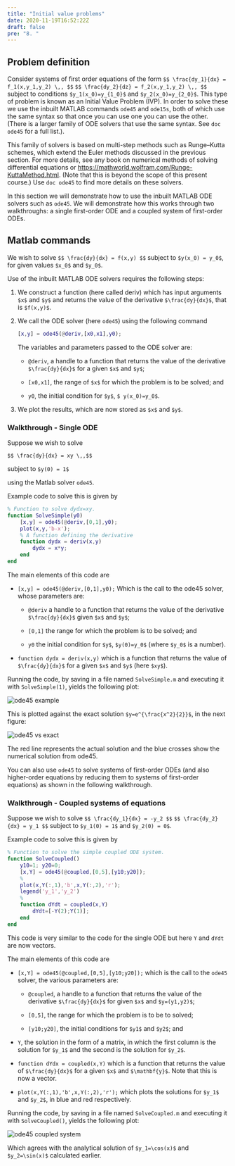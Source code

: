 ```yaml
---
title: "Initial value problems"
date: 2020-11-19T16:52:22Z
draft: false
pre: "8. "
---
```



## Problem definition

Consider systems of first order equations of the form
`$$ \frac{dy_1}{dx} = f_1(x,y_1,y_2) \,, $$`
`$$ \frac{dy_2}{dz} = f_2(x,y_1,y_2) \,, $$`
subject to conditions `$y_1(x_0)=y_{1_0}$` and `$y_2(x_0)=y_{2_0}$`.
This type of problem is known as an Initial Value Problem (IVP).
In order to solve these we use the inbuilt MATLAB commands `ode45` and `ode15s`, both of which use the same syntax so that once you can use one you can use the other.
(There is a larger family of ODE solvers that use the same syntax. See `doc ode45` for a full list.).

This family of solvers is based on multi-step methods such as Runge–Kutta schemes, which extend the Euler methods discussed in the previous section.
For more details, see any book on numerical methods of solving differential equations or https://mathworld.wolfram.com/Runge-KuttaMethod.html.
(Note that this is beyond the scope of this present course.)
Use `doc ode45` to find more details on these solvers.

In this section we will demonstrate how to use the inbuilt MATLAB ODE solvers such as `ode45`.
We will demonstrate how this works through two walkthroughs: a single first-order ODE and a coupled system of first-order ODEs.


## Matlab commands

We wish to solve
`$$ \frac{dy}{dx} = f(x,y) $$`
subject to `$y(x_0) = y_0$`, for given values `$x_0$` and `$y_0$`.

Use of the inbuilt MATLAB ODE solvers requires the following steps:

1. We construct a function (here called deriv) which has input arguments `$x$` and `$y$` and returns the value of the derivative `$\frac{dy}{dx}$`, that is `$f(x,y)$`.

2. We call the ODE solver (here `ode45`) using the following command

    ```matlab
    [x,y] = ode45(@deriv,[x0,x1],y0);
    ```

    The variables and parameters passed to the ODE solver are:

    - `@deriv`, a handle to a function that returns the value of the derivative `$\frac{dy}{dx}$` for a given `$x$` and `$y$`;

    - `[x0,x1]`, the range of `$x$` for which the problem is to be solved; and

    - `y0`, the initial condition for `$y$`, `$ y(x_0)=y_0$`.

3. We plot the results, which are now stored as `$x$` and `$y$`.


### Walkthrough - Single ODE

Suppose we wish to solve

`$$ \frac{dy}{dx} = xy \,,$$`

subject to `$y(0) = 1$`

using the Matlab solver `ode45`.

Example code to solve this is given by

```matlab
% Function to solve dydx=xy.
function SolveSimple(y0)
    [x,y] = ode45(@deriv,[0,1],y0);
    plot(x,y,'b-x');
    % A function defining the derivative
    function dydx = deriv(x,y)
        dydx = x*y;
    end
end
```

The main elements of this code are

- `[x,y] = ode45(@deriv,[0,1],y0);`
Which is the call to the ode45 solver, whose parameters are:

    - `@deriv` a handle to a function that returns the value of the derivative `$\frac{dy}{dx}$` given `$x$` and `$y$`;

    - `[0,1]` the range for which the problem is to be solved; and

    - `y0` the initial condition for `$y$`, `$y(0)=y_0$` (where `$y_0$` is a number).

- `function dydx = deriv(x,y)`
which is a function that returns the value of `$\frac{dy}{dx}$` for a given `$x$` and `$y$` (here `$xy$`).

Running the code, by saving in a file named `SolveSimple.m` and executing it with `SolveSimple(1)`, yields the following plot:

![ode45 example](/ScientificComputingInMatlab/images/unit_05/5_08_1.svg?classes=matlab-screenshot-40)

This is plotted against the exact solution `$y=e^{\frac{x^2}{2}}$`, in the next figure:

![ode45 vs exact](/ScientificComputingInMatlab/images/unit_05/5_08_2.svg?classes=matlab-screenshot-40)

The red line represents the actual solution and the blue crosses show the numerical solution from ode45.

You can also use `ode45` to solve systems of first-order ODEs (and also higher-order equations by reducing them to systems of first-order equations) as shown in the following walkthrough.


### Walkthrough - Coupled systems of equations

Suppose we wish to solve
`$$ \frac{dy_1}{dx} = -y_2 $$`
`$$ \frac{dy_2}{dx} = y_1 $$`
subject to `$y_1(0) = 1$` and `$y_2(0) = 0$`.

Example code to solve this is given by

```matlab
% Function to solve the simple coupled ODE system.
function SolveCoupled()
    y10=1; y20=0;
    [x,Y] = ode45(@coupled,[0,5],[y10;y20]);
    %
    plot(x,Y(:,1),'b',x,Y(:,2),'r');
    legend('y_1','y_2')
    %
    function dYdt = coupled(x,Y)
        dYdt=[-Y(2);Y(1)];
    end
end
```

This code is very similar to the code for the single ODE but here `Y` and `dYdt` are now vectors.

The main elements of this code are

- `[x,Y] = ode45(@coupled,[0,5],[y10;y20]);`
    which is the call to the `ode45` solver, the various parameters are:

    - `@coupled`, a handle to a function that returns the value of the derivative `$\frac{dy}{dx}$` for given `$x$` and `$y=(y1,y2)$`;

    - `[0,5]`, the range for which the problem is to be to solved;

    - `[y10;y20]`, the initial conditions for `$y1$` and `$y2$`; and

- `Y`, the solution in the form of a matrix, in which the first column is the solution for `$y_1$` and the second is the solution for `$y_2$`.

- `function dYdx = coupled(x,Y)` which is a function that returns the value of `$\frac{dy}{dx}$` for a given `$x$` and `$\mathbf{y}$`.
    Note that this is now a vector.

- `plot(x,Y(:,1),'b',x,Y(:,2),'r');`
    which plots the solutions for `$y_1$` and `$y_2$`, in blue and red respectively.

Running the code, by saving in a file named `SolveCoupled.m` and executing it with `SolveCoupled()`, yields the following plot:

![ode45 coupled system](/ScientificComputingInMatlab/images/unit_05/5_08_3.svg?classes=matlab-screenshot-40)

Which agrees with the analytical solution of `$y_1=\cos(x)$` and `$y_2=\sin(x)$` calculated earlier.
